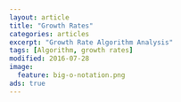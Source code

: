 ```yaml
---
layout: article
title: "Growth Rates"
categories: articles
excerpt: "Growth Rate Algorithm Analysis"
tags: [Algorithm, growth rates]
modified: 2016-07-28
image:
  feature: big-o-notation.png
ads: true  
---
```




